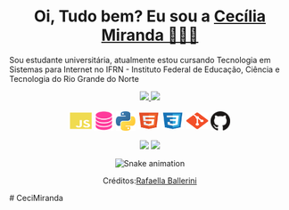 <div>
  
  <h1 align="center">
    Oi, Tudo bem? Eu sou a
    <a href="https://www.linkedin.com/in/mirandacecilia/">Cecília Miranda 👩🏾‍💻</a>
  </h1>
  
  <p>
     Sou estudante universitária, atualmente estou cursando Tecnologia em Sistemas para Internet no IFRN - Instituto Federal de Educação, Ciência e Tecnologia do Rio Grande do Norte 
  </p>
  
</div>

<div align="center">
  <a href="https://github.com/CeciMiranda">
    <img height="150em" src="https://github-readme-stats.vercel.app/api?username=CeciMiranda&count_private=true&include_all_commits=true&show_icons=true&theme=jolly&hide_border=false&show_owner=true"/>
    <img height="150em" src="https://github-readme-stats.vercel.app/api/top-langs/?username=duribeiro&theme=jolly&hide_border=false&&layout=compact"/>
  </a>
</div>

<div align="center" valign="top"><br>
  <img align="center" alt="Js" height="30" width="40" src="https://raw.githubusercontent.com/devicons/devicon/master/icons/javascript/javascript-plain.svg">
  <img align="center" alt="BD" height="35" width="35" src="/assets/bd.png">
  <img align="center" alt="Python" height="35" width="35" src="/assets/py.png">

  <img align="center" alt="HTML" height="30" width="40" src="https://raw.githubusercontent.com/devicons/devicon/master/icons/html5/html5-original.svg">
  <img align="center" alt="CSS" height="30" width="40" src="https://raw.githubusercontent.com/devicons/devicon/master/icons/css3/css3-original.svg">
  <img align="center" alt="git" height="30" width="40" src="https://raw.githubusercontent.com/devicons/devicon/master/icons/git/git-original.svg">
  <img align="center" alt="github" height="35" width="35" src="/assets/GitHub.png">
</div><br>

<div align="center">
  <a href="https://www.linkedin.com/in/mirandacecilia/" target="_blank"><img src="https://img.shields.io/badge/-LinkedIn-%230077B5?style=for-the-badge&logo=linkedin&logoColor=white" target="_blank"></a> 
  <a href="mailto:ceci.miranda254@gmail.com"><img src="https://img.shields.io/badge/-Gmail-%23333?style=for-the-badge&logo=gmail&logoColor=white" target="_blank"></a>
</div>

<div align="center">

  ![Snake animation](https://github.com/danielbped/danielbped/blob/output/github-contribution-grid-snake.svg)
  
</div>

<div align="center">
  <p>Créditos:<a href="https://github.com/rafaballerini">Rafaella Ballerini</a></p>
</div>
# CeciMiranda
